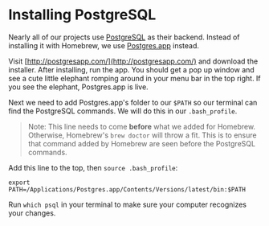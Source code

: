 # Installing PostgreSQL

Nearly all of our projects use [PostgreSQL](http://www.postgresql.org/) as their backend. Instead of installing it with Homebrew, we use [Postgres.app](http://postgresapp.com/) instead.

Visit [http://postgresapp.com/](http://postgresapp.com/) and download the installer. After installing, run the app. You should get a pop up window and see a cute little elephant romping around in your menu bar in the top right. If you see the elephant, Postgres.app is live.

Next we need to add Postgres.app's folder to our `$PATH` so our terminal can find the PostgreSQL commands. We will do this in our `.bash_profile`.

> Note: This line needs to come **before** what we added for Homebrew. Otherwise, Homebrew's `brew doctor` will throw a fit. This is to ensure that command added by Homebrew are seen before the PostgreSQL commands.

Add this line to the top, then `source .bash_profile`:

`export PATH=/Applications/Postgres.app/Contents/Versions/latest/bin:$PATH`

Run `which psql` in your terminal to make sure your computer recognizes your changes.